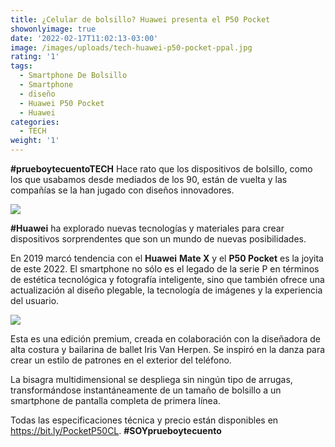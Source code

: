 ```yaml
---
title: ¿Celular de bolsillo? Huawei presenta el P50 Pocket
showonlyimage: true
date: '2022-02-17T11:02:13-03:00'
image: /images/uploads/tech-huawei-p50-pocket-ppal.jpg
rating: '1'
tags:
  - Smartphone De Bolsillo
  - Smartphone
  - diseño
  - Huawei P50 Pocket
  - Huawei
categories:
  - TECH
weight: '1'
---
```

**\#prueboytecuentoTECH** Hace rato que los dispositivos de bolsillo, como los que usabamos desde mediados de los 90, están de vuelta y las compañías se la han jugado con diseños innovadores. 

![](/images/uploads/tech-huawei-p50-pocket-ppal.jpg)

**\#Huawei** ha explorado nuevas tecnologías y materiales para crear dispositivos sorprendentes que son  un mundo de  nuevas posibilidades. 



En 2019 marcó tendencia con el **Huawei** **Mate X** y el **P50 Pocket** es la joyita de este 2022. El smartphone no sólo es el legado de la serie P en términos de estética tecnológica y fotografía inteligente, sino que también ofrece una actualización al diseño plegable, la tecnología de imágenes y la experiencia del usuario.



![](/images/uploads/tech-huawei-p50-pocket2.jpg)

Esta es una edición premium, creada en  colaboración con la diseñadora de alta costura y bailarina de ballet Iris Van Herpen. Se inspiró en la danza para crear un estilo de patrones en el exterior del teléfono. 



La bisagra multidimensional se despliega sin ningún tipo de arrugas, transformándose instantáneamente de un tamaño de bolsillo a un smartphone de pantalla completa de primera línea.



Todas las especificaciones técnica y precio están disponibles en https://bit.ly/PocketP50CL. **\#SOYprueboytecuento**
